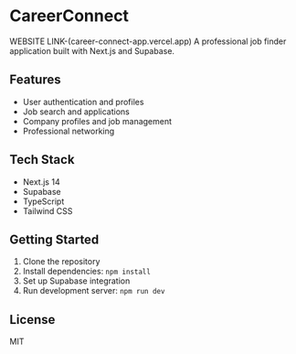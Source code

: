 # CareerConnect
WEBSITE LINK-(career-connect-app.vercel.app)
A professional job finder application built with Next.js and Supabase.

## Features

- User authentication and profiles
- Job search and applications
- Company profiles and job management
- Professional networking

## Tech Stack

- Next.js 14
- Supabase
- TypeScript
- Tailwind CSS

## Getting Started

1. Clone the repository
2. Install dependencies: `npm install`
3. Set up Supabase integration
4. Run development server: `npm run dev`

## License

MIT
